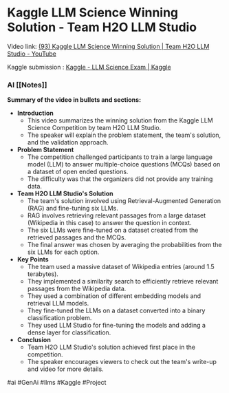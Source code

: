 # Kaggle LLM Science Winning Solution - Team H2O LLM Studio

Video link:
[(93) Kaggle LLM Science Winning Solution | Team H2O LLM Studio - YouTube](https://www.youtube.com/watch?v=fViGQqv2xfc)

Kaggle submission :
[Kaggle - LLM Science Exam | Kaggle](https://www.kaggle.com/competitions/kaggle-llm-science-exam/discussion/446422)

### AI [[Notes]] 
**Summary of the video in bullets and sections:**

- **Introduction**
    - This video summarizes the winning solution from the Kaggle LLM Science Competition by team H2O LLM Studio.
    - The speaker will explain the problem statement, the team's solution, and the validation approach.
- **Problem Statement**
    - The competition challenged participants to train a large language model (LLM) to answer multiple-choice questions (MCQs) based on a dataset of open ended questions.
    - The difficulty was that the organizers did not provide any training data.
- **Team H2O LLM Studio's Solution**
    - The team's solution involved using Retrieval-Augmented Generation (RAG) and fine-tuning six LLMs.
    - RAG involves retrieving relevant passages from a large dataset (Wikipedia in this case) to answer the question in context.
    - The six LLMs were fine-tuned on a dataset created from the retrieved passages and the MCQs.
    - The final answer was chosen by averaging the probabilities from the six LLMs for each option.
- **Key Points**
    - The team used a massive dataset of Wikipedia entries (around 1.5 terabytes).
    - They implemented a similarity search to efficiently retrieve relevant passages from the Wikipedia data.
    - They used a combination of different embedding models and retrieval LLM models.
    - They fine-tuned the LLMs on a dataset converted into a binary classification problem.
    - They used LLM Studio for fine-tuning the models and adding a dense layer for classification.
- **Conclusion**
    - Team H2O LLM Studio's solution achieved first place in the competition.
    - The speaker encourages viewers to check out the team's write-up and video for more details.


#ai #GenAi #llms #Kaggle #Project